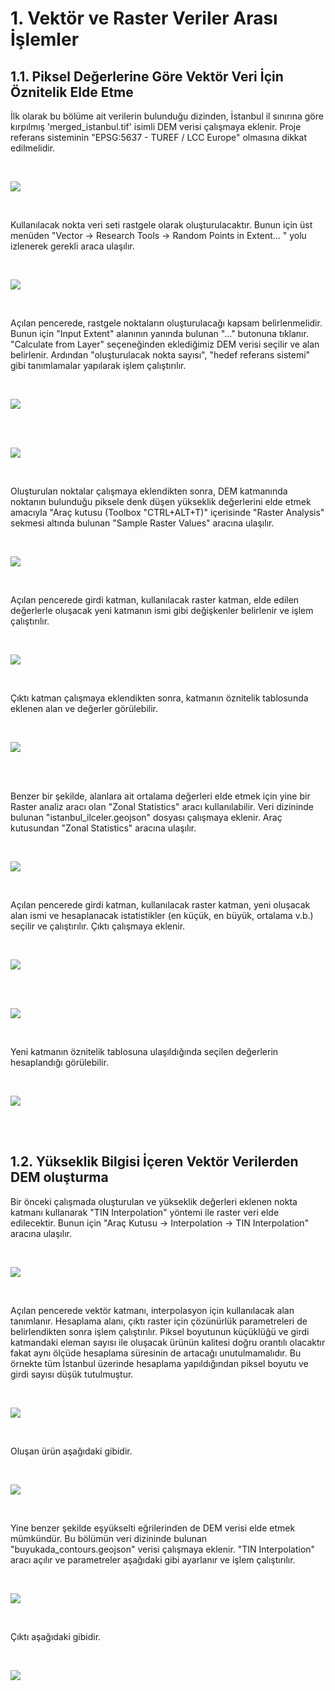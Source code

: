 # 1. Vektör ve Raster Veriler Arası İşlemler

## 1.1. Piksel Değerlerine Göre Vektör Veri İçin Öznitelik Elde Etme

İlk olarak bu bölüme ait verilerin bulunduğu dizinden, İstanbul il sınırına göre kırpılmış 'merged_istanbul.tif' isimli DEM verisi çalışmaya eklenir. Proje referans sisteminin "EPSG:5637 - TUREF / LCC Europe" olmasına dikkat edilmelidir.

<br>

![](./img/01.PNG)

<br>

Kullanılacak nokta veri seti rastgele olarak oluşturulacaktır. Bunun için üst menüden "Vector -> Research Tools -> Random Points in Extent... " yolu izlenerek gerekli araca ulaşılır.

<br>

![](./img/02.PNG)

<br>

Açılan pencerede, rastgele noktaların oluşturulacağı kapsam belirlenmelidir. Bunun için "Input Extent" alanının yanında bulunan "..." butonuna tıklanır. "Calculate from Layer" seçeneğinden eklediğimiz DEM verisi seçilir ve alan belirlenir. Ardından "oluşturulacak nokta sayısı", "hedef referans sistemi" gibi tanımlamalar yapılarak işlem çalıştırılır. 

<br>

![](./img/03.PNG)

<br>

<br>

![](./img/04.PNG)

<br>


Oluşturulan noktalar çalışmaya eklendikten sonra, DEM katmanında noktanın bulunduğu piksele denk düşen yükseklik değerlerini elde etmek amacıyla "Araç kutusu (Toolbox "CTRL+ALT+T)" içerisinde "Raster Analysis" sekmesi altında bulunan "Sample Raster Values" aracına ulaşılır. 

<br>

![](./img/05.PNG)

<br>

Açılan pencerede girdi katman, kullanılacak raster katman, elde edilen değerlerle oluşacak yeni katmanın ismi gibi değişkenler belirlenir ve işlem çalıştırılır.

<br>

![](./img/06.PNG)

<br>

Çıktı katman çalışmaya eklendikten sonra, katmanın öznitelik tablosunda eklenen alan ve değerler görülebilir.

<br>

![](./img/07.PNG)

<br>

<br>

Benzer bir şekilde, alanlara ait ortalama değerleri elde etmek için yine bir Raster analiz aracı olan "Zonal Statistics" aracı kullanılabilir. Veri dizininde bulunan "istanbul_ilceler.geojson" dosyası çalışmaya eklenir. Araç kutusundan "Zonal Statistics" aracına ulaşılır.

<br>

![](./img/08.PNG)

<br>

Açılan pencerede girdi katman, kullanılacak raster katman, yeni oluşacak alan ismi ve hesaplanacak istatistikler (en küçük, en büyük, ortalama v.b.) seçilir ve çalıştırılır. Çıktı çalışmaya eklenir.

<br>

![](./img/09.PNG)

<br>

<br>

![](./img/10.PNG)

<br>

Yeni katmanın öznitelik tablosuna ulaşıldığında seçilen değerlerin hesaplandığı görülebilir.

<br>

![](./img/11.PNG)

<br>

<br>

## 1.2. Yükseklik Bilgisi İçeren Vektör Verilerden DEM oluşturma

Bir önceki çalışmada oluşturulan ve yükseklik değerleri eklenen nokta katmanı kullanarak "TIN Interpolation" yöntemi ile raster veri elde edilecektir. Bunun için "Araç Kutusu -> Interpolation -> TIN Interpolation" aracına ulaşılır. 

<br>

![](./img/12.PNG)

<br>

Açılan pencerede vektör katmanı, interpolasyon için kullanılacak alan tanımlanır. Hesaplama alanı, çıktı raster için çözünürlük parametreleri de belirlendikten sonra işlem çalıştırılır. Piksel boyutunun küçüklüğü ve girdi katmandaki eleman sayısı ile oluşacak ürünün kalitesi doğru orantılı olacaktır fakat aynı ölçüde hesaplama süresinin de artacağı unutulmamalıdır. Bu örnekte tüm İstanbul üzerinde hesaplama yapıldığından piksel boyutu ve girdi sayısı düşük tutulmuştur. 

<br>

![](./img/13.PNG)

<br>

Oluşan ürün aşağıdaki gibidir.

<br>

![](./img/14.PNG)

<br>

Yine benzer şekilde eşyükselti eğrilerinden de DEM verisi elde etmek mümkündür. Bu bölümün veri dizininde bulunan "buyukada_contours.geojson" verisi çalışmaya eklenir. "TIN Interpolation" aracı açılır ve parametreler aşağıdaki gibi ayarlanır ve işlem çalıştırılır.

<br>

![](./img/15.PNG)

<br>

Çıktı aşağıdaki gibidir.

<br>

![](./img/16.PNG)

<br>